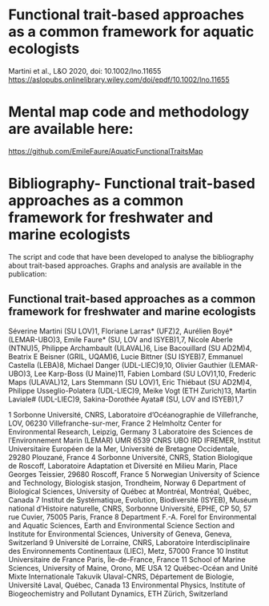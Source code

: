 # Functional trait-based approaches as a common framework for aquatic ecologists
Martini et al., L&O 2020, doi: 10.1002/lno.11655
https://aslopubs.onlinelibrary.wiley.com/doi/epdf/10.1002/lno.11655

# Mental map code and methodology are available here:
https://github.com/EmileFaure/AquaticFunctionalTraitsMap



# Bibliography- Functional trait-based approaches as a common framework for freshwater and marine ecologists
The script and code that have been developed to analyse the bibliography about trait-based approaches.
Graphs and analysis are available in the publication:

## Functional trait-based approaches as a common framework for freshwater and marine ecologists
Séverine Martini (SU LOV)1, 
Floriane Larras* (UFZ)2, Aurélien Boyé* (LEMAR-UBO)3, Emile Faure* (SU, LOV and ISYEB)1,7, 
Nicole Aberle (NTNU)5, Philippe Archambault (ULAVAL)6, Lise Bacouillard (SU AD2M)4, Beatrix E Beisner (GRIL, UQAM)6, 
Lucie Bittner (SU ISYEB)7, Emmanuel Castella (LEBA)8, Michael Danger (UDL-LIEC)9,10, Olivier Gauthier (LEMAR-UBO)3, 
Lee Karp-Boss (U Maine)11, Fabien Lombard (SU LOV)1,10, Frederic Maps (ULAVAL)12, Lars Stemmann (SU LOV)1, 
Eric Thiébaut (SU AD2M)4, Philippe Usseglio-Polatera (UDL-LIEC)9, Meike Vogt (ETH Zurich)13, 
Martin Laviale# (UDL-LIEC)9, Sakina-Dorothée Ayata# (SU, LOV and ISYEB)1,7

1 Sorbonne Université, CNRS, Laboratoire d’Océanographie de Villefranche, LOV, 06230 Villefranche-sur-mer, France 
2 Helmholtz Center for Environmental Research, Leipzig, Germany 
3 Laboratoire des Sciences de lʹEnvironnement Marin (LEMAR) UMR 6539 CNRS UBO IRD IFREMER, Institut Universitaire Européen de la Mer, Université de Bretagne Occidentale, 29280 Plouzané, France
4 Sorbonne Université, CNRS, Station Biologique de Roscoff, Laboratoire Adaptation et Diversité en Milieu Marin, Place Georges Teissier, 29680 Roscoff, France
5 Norwegian University of Science and Technology, Biologisk stasjon, Trondheim, Norway 
6 Department of Biological Sciences, University of Québec at Montréal, Montréal, Québec, Canada 
7 Institut de Systématique, Evolution, Biodiversité (ISYEB), Muséum national d’Histoire naturelle, CNRS, Sorbonne Université, EPHE, CP 50, 57 rue Cuvier, 75005 Paris, France
8 Department F.-A. Forel for Environmental and Aquatic Sciences, Earth and Environmental Science Section and Institute for Environmental Sciences, University of Geneva, Geneva, Switzerland 
9 Université de Lorraine, CNRS, Laboratoire Interdisciplinaire des Environnements Continentaux (LIEC), Metz, 57000 France 
10 Institut Universitaire de France Paris, Île-de-France, France
11 School of Marine Sciences, University of Maine, Orono, ME USA 
12 Québec-Océan and Unité Mixte Internationale Takuvik Ulaval-CNRS, Département de Biologie, Université Laval, Québec, Canada 
13 Environmental Physics, Institute of Biogeochemistry and Pollutant Dynamics, ETH Zürich, Switzerland
